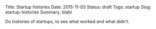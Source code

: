 Title: Startup histories
Date: 2015-11-03
Status: draft
Tags: startup
Slug: startup-histories
Summary: blabl

Do histories of startups, to see what worked and what didn't.
